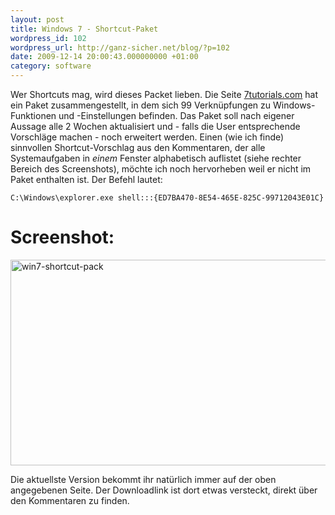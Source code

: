 ```yaml
---
layout: post
title: Windows 7 - Shortcut-Paket
wordpress_id: 102
wordpress_url: http://ganz-sicher.net/blog/?p=102
date: 2009-12-14 20:00:43.000000000 +01:00
category: software
---
```

Wer Shortcuts mag, wird dieses Packet lieben. Die Seite <a href="http://www.7tutorials.com/biggest-library-windows-7-shortcuts">7tutorials.com</a> hat ein Paket zusammengestellt, in dem sich 99 Verknüpfungen zu Windows-Funktionen und -Einstellungen befinden. Das Paket soll nach eigener Aussage alle 2 Wochen aktualisiert und - falls die User entsprechende Vorschläge machen - noch erweitert werden. Einen (wie ich finde) sinnvollen Shortcut-Vorschlag aus den Kommentaren, der alle Systemaufgaben in <em>einem</em> Fenster alphabetisch auflistet (siehe rechter Bereich des Screenshots), möchte ich noch hervorheben weil er nicht im Paket enthalten ist. Der Befehl lautet:

	C:\Windows\explorer.exe shell:::{ED7BA470-8E54-465E-825C-99712043E01C}
	

Screenshot:
==========
<a href="/wp-content/uploads/win7-shortcut-pack-1024x705.jpg" target="_blank"><img class="borderimg" title="win7-shortcut-pack" src="{{site.baseurl}}/wp-content/uploads/win7-shortcut-pack-1024x705.jpg" alt="win7-shortcut-pack" width="582" height="329" /></a>

Die aktuellste Version bekommt ihr natürlich immer auf der oben angegebenen Seite. Der Downloadlink ist dort etwas versteckt, direkt über den Kommentaren zu finden.
